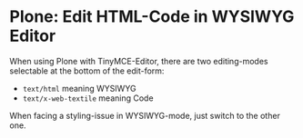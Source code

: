 # Plone: Edit HTML-Code in WYSIWYG Editor

When using Plone with TinyMCE-Editor, there are two editing-modes selectable at the bottom of the edit-form:

- `text/html` meaning WYSIWYG
- `text/x-web-textile` meaning Code

When facing a styling-issue in WYSIWYG-mode, just switch to the other one.

